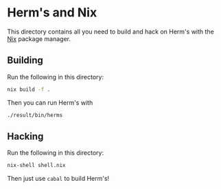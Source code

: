# Herm's and Nix

This directory contains all you need to build and hack on Herm's with the
[Nix](https://nixos.org/nix) package manager.

## Building

Run the following in this directory: 
```bash
nix build -f .
```

Then you can run Herm's with 
```bash
./result/bin/herms
```

## Hacking

Run the following in this directory: 
```bash
nix-shell shell.nix
```
Then just use `cabal` to build Herm's!
